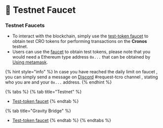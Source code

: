 # 🚰 Testnet Faucet

### Testnet Faucets

* To interact with the blockchain, simply use the [test-token faucet](https://cronos.org/faucet) to obtain test CRO tokens for performing transactions on the **Cronos** testnet.
* Users can use the [faucet](https://cronos.org/faucet) to obtain test tokens, please note that you would need a Ethereum type address `0x...` that can be obtained by [Using metamask](metamask.md#using-metamask-on-cronos-testnet).

{% hint style="info" %}
In case you have reached the daily limit on faucet , you can simply send a message on [Discord](https://discord.gg/pahqHz26q4) #request-tcro channel , stating who you are and your `0x...` address.
{% endhint %}

{% tabs %}
{% tab title="Testnet" %}
* [Test-token faucet](https://cronos.org/faucet)
{% endtab %}

{% tab title="Gravity Bridge" %}
* [Test-token faucet](https://cronos.org/pioneer11-faucet)
{% endtab %}
{% endtabs %}
